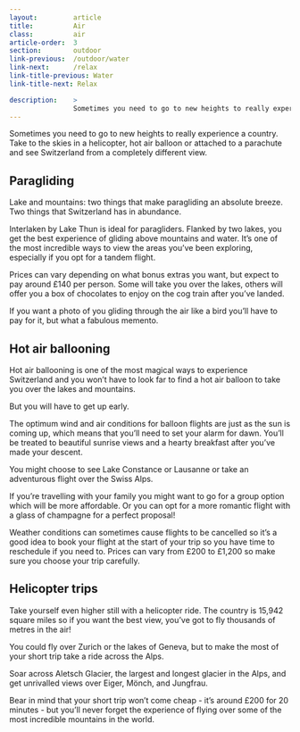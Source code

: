 ```yaml
---
layout:         article
title:          Air
class:          air
article-order:  3
section:        outdoor
link-previous:  /outdoor/water
link-next:      /relax
link-title-previous: Water
link-title-next: Relax

description:    >
                Sometimes you need to go to new heights to really experience a country. Take to the skies and see Switzerland from a completely different view.
---
```



Sometimes you need to go to new heights to really experience a country. Take to the skies in a helicopter, hot air balloon or attached to a parachute and see Switzerland from a completely different view.

## Paragliding

<div class="row">
  <div class="bg-image-ratio bg-image-ratio--21-9" style="background-image: url('{{site.baseurl}}/img/content/paragliding.jpg');"></div>
</div>
<div class="row"></div>

Lake and mountains: two things that make paragliding an absolute breeze. Two things that Switzerland has in abundance.

Interlaken by Lake Thun is ideal for paragliders. Flanked by two lakes, you get the best experience of gliding above mountains and water. It’s one of the most incredible ways to view the areas you’ve been exploring, especially if you opt for a tandem flight.

Prices can vary depending on what bonus extras you want, but expect to pay around £140 per person. Some will take you over the lakes, others will offer you a box of chocolates to enjoy on the cog train after you’ve landed.

If you want a photo of you gliding through the air like a bird you’ll have to pay for it, but what a fabulous memento.



## Hot air ballooning

<div class="row">
  <div class="bg-image-ratio bg-image-ratio--21-9" style="background-image: url('{{site.baseurl}}/img/content/hot-air-ballooning.jpg');"></div>
</div>
<div class="row"></div>

Hot air ballooning is one of the most magical ways to experience Switzerland and you won’t have to look far to find a hot air balloon to take you over the lakes and mountains.

But you will have to get up early.

The optimum wind and air conditions for balloon flights are just as the sun is coming up, which means that you’ll need to set your alarm for dawn. You’ll be treated to beautiful sunrise views and a hearty breakfast after you’ve made your descent.

You might choose to see Lake Constance or Lausanne or take an adventurous flight over the Swiss Alps.

If you’re travelling with your family you might want to go for a group option which will be more affordable. Or you can opt for a more romantic flight with a glass of champagne for a perfect proposal!

Weather conditions can sometimes cause flights to be cancelled so it’s a good idea to book your flight at the start of your trip so you have time to reschedule if you need to. Prices can vary from £200 to £1,200 so make sure you choose your trip carefully.


## Helicopter trips

<div class="row">
  <div class="bg-image-ratio bg-image-ratio--21-9" style="background-image: url('{{site.baseurl}}/img/content/helicopter.jpg');"></div>
</div>
<div class="row"></div>

Take yourself even higher still with a helicopter ride. The country is 15,942 square miles so if you want the best view, you’ve got to fly thousands of metres in the air!

You could fly over Zurich or the lakes of Geneva, but to make the most of your short trip take a ride across the Alps.

Soar across Aletsch Glacier, the largest and longest glacier in the Alps, and get unrivalled views over Eiger, Mönch, and Jungfrau.

Bear in mind that your short trip won’t come cheap - it’s around £200 for 20 minutes - but you’ll never forget the experience of flying over some of the most incredible mountains in the world.